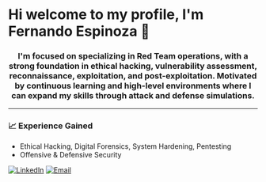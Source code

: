 # Hi welcome to my profile, I'm Fernando Espinoza 👋

<h3 align="center">
I'm focused on specializing in Red Team operations, with a strong foundation in ethical hacking, vulnerability assessment, reconnaissance, exploitation, and post-exploitation. Motivated by continuous learning and high-level environments where I can expand my skills through attack and defense simulations.
</h3>

---

### 📈 Experience Gained
- Ethical Hacking, Digital Forensics, System Hardening, Pentesting
- Offensive & Defensive Security  

[![LinkedIn](https://img.shields.io/badge/LinkedIn-blue?logo=linkedin&style=flat)](https://www.linkedin.com/in/fernando-espinoza-arias-3a590433b)
[![Email](https://img.shields.io/badge/Email-white?logo=gmail&style=flat)](mailto:fernandoezarias@gmail.com)

